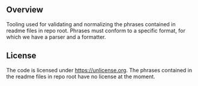## Overview

Tooling used for validating and normalizing the phrases contained in readme files in repo root. Phrases must conform to a specific format, for which we have a parser and a formatter.

## License

The code is licensed under https://unlicense.org. The phrases contained in the readme files in repo root have no license at the moment.
